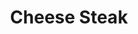 ---
pid: llp120
title: Cheese Steak
location_transcription: Old City
coordinates: "[-75.149106244776, 39.95083085396]"
zipcode: '19130'
gen_neighborhood: North Philadelphia
neighborhood: Art Museum,Francisville
outside_phl: 
age: '11'
age_range: 6-13
instagram: 
image_file_name: llp_120.jpg
proposal_transcription: A cheesesteak is an item/food you think of when you think
  of Philly. It symbolizes something that brings us all together.
topic: Food,Unity
topic_summary: 0, 0, 0
type: Other No Form
keywords_other: cheesesteak
credit: "#monumentlab"
image_labels: 
twitter: 
facebook: 
permalink: "/monuments/llp120/"
layout: item-page
---